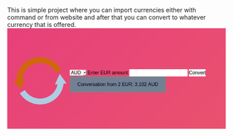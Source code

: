 This is simple project where you can import currencies either with command or from website and after that you can convert to whatever currency that is offered.
<br />
![alt text](https://github.com/JanisKaucis/laravel_learning/blob/master/Convert/public/Storage/Pictures/picture.png)
